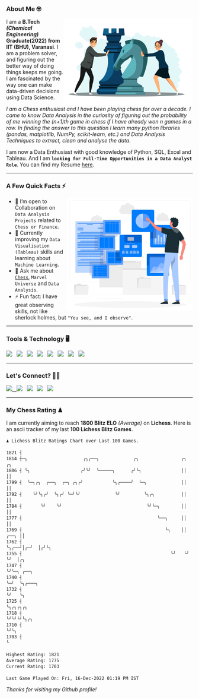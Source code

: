 ### About Me 🤓
<img align="right" alt="Coding" width="350" src="https://github.com/Laxman-Lakhan/Laxman-Lakhan/blob/master/Assets/Chess_Vector.jpg">   

I am a **B.Tech** _**(Chemical Engineering)**_ **Graduate(2022) from IIT (BHU), Varanasi**. I am a problem solver, and figuring out the better way of doing things keeps me going. I am fascinated by the way one can make data-driven decisions using Data Science. 

_I am a Chess enthusiast and I have been playing chess for over a decade. I came to know Data Analysis in the curiosity of figuring out the probability of me winning the (n+1)th game in chess if I have already won n games in a row. In finding the answer to this question I learn many python libraries (pandas, matplotlib, NumPy, scikit-learn, etc.) and Data Analysis Techniques to extract, clean and analyse the data._

I am now a Data Enthusiast with good knowledge of Python, SQL, Excel and Tableau. And I am **`looking for Full-Time Opportunities in a Data Analyst Role`**. You can find my Resume
 [here](https://drive.google.com/file/d/1UIOoogRLj5eGQFQBkuvMmTISZVdl2Ok7/view?usp=sharing).


---

### A Few Quick Facts ⚡️
<img align="right" alt="Coding" width="340" src="https://github.com/Laxman-Lakhan/Laxman-Lakhan/blob/master/Assets/Data_Vector.jpg">   

- 🤝 I’m open to Collaboration on `Data Analysis Projects` related to `Chess or Finance`.
- 📖 Currently improving my `Data Visualisation (Tableau)` skills and learning about `Machine Learning`.
- 💬 Ask me about [`Chess`](https://lichess.org/@/YourKingIsInDanger), `Marvel Universe` and `Data Analysis`.
- ⚡️ Fun fact: I have great observing skills, not like sherlock holmes, but `"You see, and I observe"`.

---
### Tools & Technology 🖥

<img src="https://img.shields.io/badge/Python-white?logo=Python&logoColor=ColorName&style=ShieldStyle" /> &nbsp;
<img src="https://img.shields.io/badge/MySQL-white?logo=MySQL&logoColor=ColorName&style=ShieldStyle" /> &nbsp;
<img src="https://img.shields.io/badge/Tableau-white?logo=Tableau&logoColor=ColorName&style=ShieldStyle" /> &nbsp;
<img src="https://img.shields.io/badge/Excel-white?logo=Microsoft+Excel&logoColor=196F3D&style=ShieldStyle" /> &nbsp;
<img src="https://img.shields.io/badge/Jupyter-white?logo=Jupyter&logoColor=ColorName&style=ShieldStyle" /> &nbsp;
<img src="https://img.shields.io/badge/pandas-white?logo=Pandas&logoColor=000080&style=ShieldStyle" /> &nbsp;
<img src="https://img.shields.io/badge/numpy-white?logo=Numpy&logoColor=85C1E9&style=ShieldStyle" /> &nbsp;
<img src="https://img.shields.io/badge/scikit learn-white?logo=Scikit+Learn&logoColor=ColorName&style=ShieldStyle" /> &nbsp;



---

### Let's Connect? 🫳🏻

<a href="mailto:laxmansingh.lakhan@gmail.com"> <img src="https://img.icons8.com/fluent/48/000000/gmail.png" width="3.5%"/> &nbsp;
[<img src="https://img.icons8.com/color/48/000000/linkedin.png" width="3.5%"/>](https://www.linkedin.com/in/laxman-lakhan/)  &nbsp;
[<img src="https://img.icons8.com/fluent/48/000000/facebook-new.png" width="3.5%"/>](https://www.facebook.com/s.laxmanlakhan/)  &nbsp;
[<img src="https://img.icons8.com/fluent/48/000000/instagram-new.png" width="3.5%"/>](https://www.instagram.com/laxman.lakhan/)  &nbsp;
[<img src="https://img.icons8.com/color/48/000000/twitter.png" width="3.5%"/>](https://twitter.com/laxman__lakhan)  &nbsp;

 ---
  
### My Chess Rating ♟
  
I am currently aiming to reach **1800 Blitz ELO** *(Average)* on **Lichess**. Here is an ascii tracker of my last **100 Lichess Blitz Games**.

  ```
  ♟︎ 𝙻𝚒𝚌𝚑𝚎𝚜𝚜 𝙱𝚕𝚒𝚝𝚣 𝚁𝚊𝚝𝚒𝚗𝚐𝚜 𝙲𝚑𝚊𝚛𝚝 𝚘𝚟𝚎𝚛 𝙻𝚊𝚜𝚝 𝟷00 𝙶𝚊𝚖𝚎𝚜.
  
1821 ┤
1814 ┼─╮                     ╭╮╭──╮             ╭╮                ╭╮       ╭╮
1806 ┤ ╰╮                   ╭╯╰╯  ╰─────╮      ╭╯╰╮               ││       ││
1799 ┤  ╰─╮╭╮  ╭──╮  ╭─╮ ╭╮╭╯           ╰╮╭────╯  ╰─╮             ││       ││
1792 ┤    ╰╯╰╮╭╯  ╰╮╭╯ ╰─╯╰╯             ╰╯         ╰╮╭╮          ││       ││
1784 ┤       ╰╯    ╰╯                                ╰╯╰─╮        ││       ││
1777 ┤                                                   ╰──╮     ││       ││
1769 ┤                                                      ╰╮    ││  ╭──╮ ││
1762 ┤                                                       ╰╮╭──╯│╭─╯  │╭╯╰╮
1755 ┤                                                        ╰╯   ╰╯    ╰╯  │╭╮
1747 ┤                                                                       ╰╯╰─╮ ╭──╮
1740 ┤                                                                           ╰─╯  ╰╮╭───╮
1732 ┤                                                                                 ╰╯   ╰╮
1725 ┤                                                                                       ╰╮╭╮╭╮╭╮
1718 ┤                                                                                        ╰╯╰╯╰╯╰╮╭╮
1710 ┤                                                                                               ╰╯╰╮
1703 ┤                                                                                                  ╰ 

Highest Rating: 1821
Average Rating: 1775
Current Rating: 1703 

Last Game Played On: Fri, 16-Dec-2022 01:19 PM IST
  ```
  
  
*Thanks for visiting my Github profile!*
